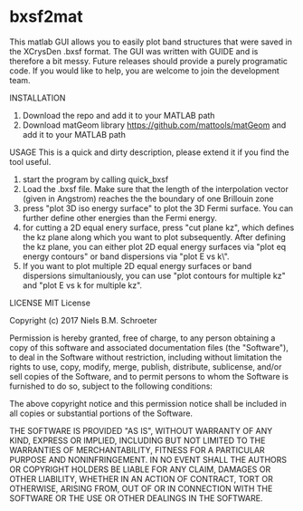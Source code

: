 # bxsf2mat
This matlab GUI allows you to easily plot band structures that were saved in the XCrysDen .bxsf format.
The GUI was written with GUIDE and is therefore a bit messy. Future releases should provide a purely programatic code. If you would like to help, you are welcome to join the development team.

INSTALLATION
1. Download the repo and add it to your MATLAB path
2. Download matGeom library https://github.com/mattools/matGeom and add it to your MATLAB path

USAGE
This is a quick and dirty description, please extend it if you find the tool useful.
1. start the program by calling quick_bxsf
2. Load the .bxsf file. Make sure that the length of the interpolation vector (given in Angstrom) reaches the the boundary of one Brillouin zone
3. press "plot 3D iso energy surface" to plot the 3D Fermi surface. You can further define other energies than the Fermi energy.
4. for cutting a 2D equal enery surface, press "cut plane kz", which defines the kz plane along which you want to plot subsequently. After defining the kz plane, you can either plot 2D equal energy surfaces via "plot eq energy contours" or band dispersions via "plot E vs k\\".
5. If you want to plot multiple 2D equal energy surfaces or band dispersions simultaniously, you can use "plot contours for multiple kz" and "plot E vs k for multiple kz".

LICENSE
MIT License

Copyright (c) 2017 Niels B.M. Schroeter

Permission is hereby granted, free of charge, to any person obtaining a copy
of this software and associated documentation files (the "Software"), to deal
in the Software without restriction, including without limitation the rights
to use, copy, modify, merge, publish, distribute, sublicense, and/or sell
copies of the Software, and to permit persons to whom the Software is
furnished to do so, subject to the following conditions:

The above copyright notice and this permission notice shall be included in all
copies or substantial portions of the Software.

THE SOFTWARE IS PROVIDED "AS IS", WITHOUT WARRANTY OF ANY KIND, EXPRESS OR
IMPLIED, INCLUDING BUT NOT LIMITED TO THE WARRANTIES OF MERCHANTABILITY,
FITNESS FOR A PARTICULAR PURPOSE AND NONINFRINGEMENT. IN NO EVENT SHALL THE
AUTHORS OR COPYRIGHT HOLDERS BE LIABLE FOR ANY CLAIM, DAMAGES OR OTHER
LIABILITY, WHETHER IN AN ACTION OF CONTRACT, TORT OR OTHERWISE, ARISING FROM,
OUT OF OR IN CONNECTION WITH THE SOFTWARE OR THE USE OR OTHER DEALINGS IN THE
SOFTWARE.
